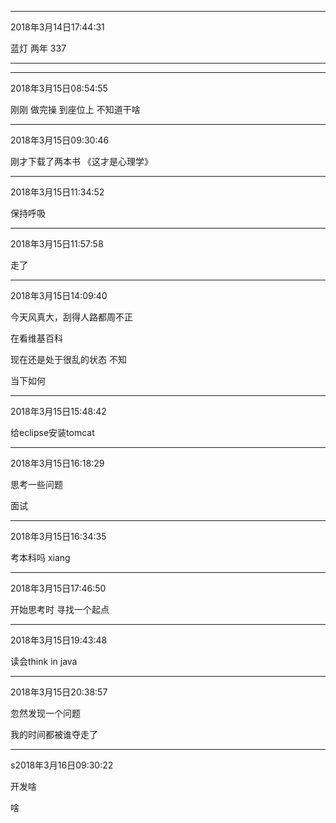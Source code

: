--------

2018年3月14日17:44:31

  蓝灯
  两年
  337


--------------------------

--------

2018年3月15日08:54:55

  刚刚
  做完操
  到座位上
  不知道干啥

-------

2018年3月15日09:30:46

  刚才下载了两本书
  《这才是心理学》

--------

2018年3月15日11:34:52

  保持呼吸


--------

2018年3月15日11:57:58

  走了


--------

2018年3月15日14:09:40

  今天风真大，刮得人路都周不正

  在看维基百科

  现在还是处于很乱的状态
  不知

  当下如何

-------
2018年3月15日15:48:42

给eclipse安装tomcat

--------
2018年3月15日16:18:29

思考一些问题

面试

--------
2018年3月15日16:34:35

考本科吗
xiang

--------
2018年3月15日17:46:50

开始思考时
寻找一个起点

--------
2018年3月15日19:43:48

读会think in java

--------
2018年3月15日20:38:57

忽然发现一个问题

我的时间都被谁夺走了

--------
s2018年3月16日09:30:22

开发啥

啥
